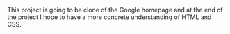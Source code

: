 This project is going to be clone of the Google homepage and at the end of the project I hope to have a more concrete understanding of HTML and CSS.